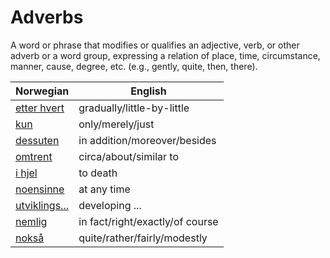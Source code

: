 # Adverbs

A word or phrase that modifies or qualifies an adjective, verb, or other adverb or a word group, expressing a relation of place, time, circumstance, manner, cause, degree, etc. (e.g., gently, quite, then, there).

| Norwegian | English |
| --- | --- |
| [etter hvert](https://www.ordnett.no/search?language=no&phrase=etter%20hvert) | gradually/little-by-little |
| [kun](https://www.ordnett.no/search?language=no&phrase=kun) | only/merely/just |
| [dessuten](https://www.ordnett.no/search?language=no&phrase=dessuten) | in addition/moreover/besides |
| [omtrent](https://www.ordnett.no/search?language=no&phrase=omtrent) | circa/about/similar to |
| [i hjel](https://www.ordnett.no/search?language=no&phrase=i%20hjel) | to death |
| [noensinne](https://www.ordnett.no/search?language=no&phrase=noensinne) | at any time |
| [utviklings...](https://www.ordnett.no/search?language=no&phrase=utviklings...) | developing ... |
| [nemlig](https://www.ordnett.no/search?language=no&phrase=nemlig) | in fact/right/exactly/of course |
| [nokså](https://www.ordnett.no/search?language=no&phrase=nokså) | quite/rather/fairly/modestly |

